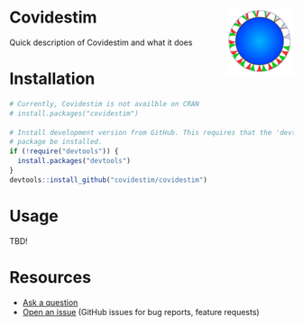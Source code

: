 # Covidestim <img src="man/figures/logo.png" width="120" align="right" />

Quick description of Covidestim and what it does

# Installation

```r
# Currently, Covidestim is not availble on CRAN
# install.packages("covidestim")

# Install development version from GitHub. This requires that the 'devtools'
# package be installed.
if (!require("devtools")) {
  install.packages("devtools")
}
devtools::install_github("covidestim/covidestim")
```

# Usage

TBD!

# Resources

- [Ask a question](mailto:marcus.russi@yale.edu?subject=covidestim)
- [Open an issue](https://github.com/covidestim/covidestim/issues) (GitHub
  issues for bug reports, feature requests)
